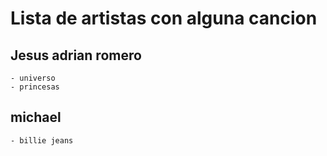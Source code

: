 
# Lista de artistas con alguna cancion 

## Jesus adrian romero 
	- universo
	- princesas
## michael 
	- billie jeans
